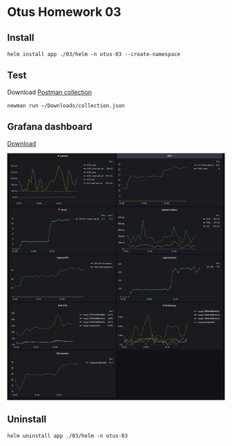 # Otus Homework 03

## Install

```shell
helm install app ./03/helm -n otus-03 --create-namespace
```

## Test

Download [Postman collection](https://raw.githubusercontent.com/wuzyk/otus-microservice-arch/main/03/tools/postman/collection.json)

```shell
newman run ~/Downloads/collection.json
```

## Grafana dashboard

[Download](https://github.com/wuzyk/otus-microservice-arch/blob/main/03/helm/charts/grafana/dashboard.json)

![dashboard](./assets/dashboard.png)

## Uninstall

```shell
helm uninstall app ./03/helm -n otus-03
```

